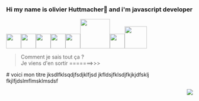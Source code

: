 ### Hi my name is olivier Huttmacher👋 and i'm javascript developer  
<img src="https://cdn.jsdelivr.net/gh/devicons/devicon/icons/javascript/javascript-original.svg" width="40px" /><img src="https://cdn.jsdelivr.net/gh/devicons/devicon/icons/react/react-original-wordmark.svg" width="40px" /><img src="https://cdn.jsdelivr.net/gh/devicons/devicon/icons/git/git-plain-wordmark.svg" width="40px" /><img src="https://cdn.jsdelivr.net/gh/devicons/devicon/icons/nextjs/nextjs-original-wordmark.svg" width="40px" /><img src="https://cdn.jsdelivr.net/gh/devicons/devicon/icons/webpack/webpack-plain.svg" width="40px" /><img src="https://cdn.jsdelivr.net/gh/devicons/devicon/icons/webpack/webpack-original-wordmark.svg" width="80px" /><img src="https://cdn.jsdelivr.net/gh/devicons/devicon/icons/npm/npm-original-wordmark.svg" width="40px" /><img src="https://cdn.jsdelivr.net/gh/devicons/devicon/icons/mongodb/mongodb-original-wordmark.svg" width="60px" />

> Comment je sais tout ça ?  
> Je viens d'en sortir =======>>>  
<p align="left">
  # voici mon titre  
  jksdlfklsqdjfsdjklfjsd  
  jkfldsjfklsdjfkjkjdfsklj  
  fkjlfjdslmflmsklmsdsf  
  
  <p align="right"> 
    <img src="https://media.giphy.com/media/zXmbOaTpbY6mA/giphy.gif" /> 
  </p>
  
  
</p>


<!--
**olygood/olygood** is a ✨ _special_ ✨ repository because its `README.md` (this file) appears on your GitHub profile.

Here are some ideas to get you started:

- 🔭 I’m currently working on Nextjs...
- 🌱 I’m currently learning React, Nextjs and typeScript...
- 👯 I’m looking to collaborate on ...
- 🤔 I’m looking for help with ...
- 💬 Ask me about ...
- 📫 How to reach me: ...
- 😄 Pronouns: ...
- ⚡ Fun fact: ...
-->
